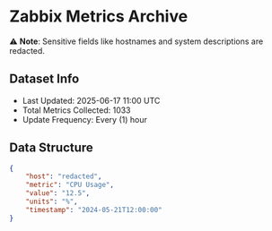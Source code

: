 # Zabbix Metrics Archive

⚠️ **Note**: Sensitive fields like hostnames and system descriptions are redacted.

## Dataset Info
- Last Updated: 2025-06-17 11:00 UTC
- Total Metrics Collected: 1033
- Update Frequency: Every (1) hour

## Data Structure
```json
{
    "host": "redacted",
    "metric": "CPU Usage",
    "value": "12.5",
    "units": "%",
    "timestamp": "2024-05-21T12:00:00"
}
```
